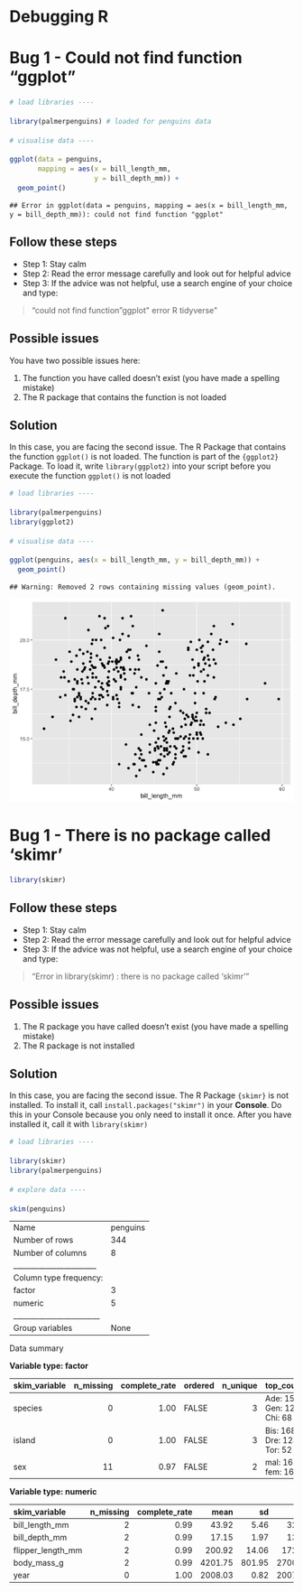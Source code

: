 Debugging R
================

# Bug 1 - Could not find function “ggplot”

``` r
# load libraries ----

library(palmerpenguins) # loaded for penguins data

# visualise data ----

ggplot(data = penguins, 
       mapping = aes(x = bill_length_mm, 
                     y = bill_depth_mm)) +
  geom_point()
```

    ## Error in ggplot(data = penguins, mapping = aes(x = bill_length_mm, y = bill_depth_mm)): could not find function "ggplot"

## Follow these steps

-   Step 1: Stay calm
-   Step 2: Read the error message carefully and look out for helpful
    advice
-   Step 3: If the advice was not helpful, use a search engine of your
    choice and type:

> “could not find function”ggplot" error R tidyverse"

## Possible issues

You have two possible issues here:

1.  The function you have called doesn’t exist (you have made a spelling
    mistake)
2.  The R package that contains the function is not loaded

## Solution

In this case, you are facing the second issue. The R Package that
contains the function `ggplot()` is not loaded. The function is part of
the `{ggplot2}` Package. To load it, write `library(ggplot2)` into your
script before you execute the function `ggplot()` is not loaded

``` r
# load libraries ----

library(palmerpenguins)
library(ggplot2)

# visualise data ----

ggplot(penguins, aes(x = bill_length_mm, y = bill_depth_mm)) +
  geom_point()
```

    ## Warning: Removed 2 rows containing missing values (geom_point).

![](debugging_files/figure-gfm/unnamed-chunk-2-1.png)<!-- -->

# Bug 1 - There is no package called ‘skimr’

``` r
library(skimr)
```

## Follow these steps

-   Step 1: Stay calm
-   Step 2: Read the error message carefully and look out for helpful
    advice
-   Step 3: If the advice was not helpful, use a search engine of your
    choice and type:

> “Error in library(skimr) : there is no package called ‘skimr’”

## Possible issues

1.  The R package you have called doesn’t exist (you have made a
    spelling mistake)
2.  The R package is not installed

## Solution

In this case, you are facing the second issue. The R Package `{skimr}`
is not installed. To install it, call `install.packages("skimr")` in
your **Console**. Do this in your Console because you only need to
install it once. After you have installed it, call it with
`library(skimr)`

``` r
# load libraries ----

library(skimr)
library(palmerpenguins)

# explore data ----

skim(penguins)
```

|                                                  |          |
|:-------------------------------------------------|:---------|
| Name                                             | penguins |
| Number of rows                                   | 344      |
| Number of columns                                | 8        |
| \_\_\_\_\_\_\_\_\_\_\_\_\_\_\_\_\_\_\_\_\_\_\_   |          |
| Column type frequency:                           |          |
| factor                                           | 3        |
| numeric                                          | 5        |
| \_\_\_\_\_\_\_\_\_\_\_\_\_\_\_\_\_\_\_\_\_\_\_\_ |          |
| Group variables                                  | None     |

Data summary

**Variable type: factor**

| skim\_variable | n\_missing | complete\_rate | ordered | n\_unique | top\_counts                 |
|:---------------|-----------:|---------------:|:--------|----------:|:----------------------------|
| species        |          0 |           1.00 | FALSE   |         3 | Ade: 152, Gen: 124, Chi: 68 |
| island         |          0 |           1.00 | FALSE   |         3 | Bis: 168, Dre: 124, Tor: 52 |
| sex            |         11 |           0.97 | FALSE   |         2 | mal: 168, fem: 165          |

**Variable type: numeric**

| skim\_variable      | n\_missing | complete\_rate |    mean |     sd |     p0 |     p25 |     p50 |    p75 |   p100 | hist  |
|:--------------------|-----------:|---------------:|--------:|-------:|-------:|--------:|--------:|-------:|-------:|:------|
| bill\_length\_mm    |          2 |           0.99 |   43.92 |   5.46 |   32.1 |   39.23 |   44.45 |   48.5 |   59.6 | ▃▇▇▆▁ |
| bill\_depth\_mm     |          2 |           0.99 |   17.15 |   1.97 |   13.1 |   15.60 |   17.30 |   18.7 |   21.5 | ▅▅▇▇▂ |
| flipper\_length\_mm |          2 |           0.99 |  200.92 |  14.06 |  172.0 |  190.00 |  197.00 |  213.0 |  231.0 | ▂▇▃▅▂ |
| body\_mass\_g       |          2 |           0.99 | 4201.75 | 801.95 | 2700.0 | 3550.00 | 4050.00 | 4750.0 | 6300.0 | ▃▇▆▃▂ |
| year                |          0 |           1.00 | 2008.03 |   0.82 | 2007.0 | 2007.00 | 2008.00 | 2009.0 | 2009.0 | ▇▁▇▁▇ |
